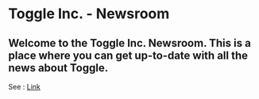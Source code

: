 # Toggle Inc. - Newsroom
## Welcome to the Toggle Inc. Newsroom. This is a place where you can get up-to-date with all the news about Toggle.

See : [Link](https://github.com/ToggleInc/toggle)
